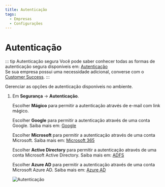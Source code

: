```yaml
---
title: Autenticação
tags:
  - Empresas
  - Configurações
---
```

# Autenticação

::: tip Autenticação segura
Você pode saber conhecer todas as formas de autenticação segura disponíveis em: [Autenticação](../../users/authentication)<br>
Se sua empresa possui uma necessidade adicional, converse com o [Customer Success](mailto:cs@phishx.io).
:::

Gerenciar as opções de autenticação disponíveis no ambiente.

1. Em **Segurança** -> **Autenticação**.

   Escolher **Mágico** para permitir a autenticação através de e-mail com link mágico.

   Escolher **Google** para permitir a autenticação através de uma conta Google. Saiba mais em: [Google](../../requirements/google-gsuite/)

   Escolher **Microsoft** para permitir a autenticação através de uma conta Microsoft. Saiba mais em: [Microsoft 365](../../requirements/microsoft-365/)

   Escolher **Active Directory** para permitir a autenticação através de uma conta Microsoft Active Directory. Saiba mais em: [ADFS](../../integrations/adfs/)

   Escolher **Azure AD** para permitir a autenticação através de uma conta Microsoft Azure AD. Saiba mais em: [Azure AD](../../integrations/azure-ad/)

   ![Autenticação](https://cdn.phishx.io/phishx-docs/images/phishx_companies_auth_01.webp)
